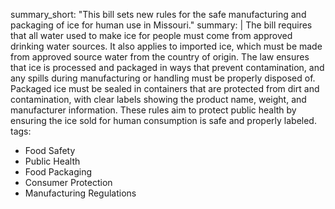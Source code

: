 summary_short: "This bill sets new rules for the safe manufacturing and packaging of ice for human use in Missouri."
summary: |
  The bill requires that all water used to make ice for people must come from approved drinking water sources. It also applies to imported ice, which must be made from approved source water from the country of origin. The law ensures that ice is processed and packaged in ways that prevent contamination, and any spills during manufacturing or handling must be properly disposed of. Packaged ice must be sealed in containers that are protected from dirt and contamination, with clear labels showing the product name, weight, and manufacturer information. These rules aim to protect public health by ensuring the ice sold for human consumption is safe and properly labeled.
tags:
  - Food Safety
  - Public Health
  - Food Packaging
  - Consumer Protection
  - Manufacturing Regulations
